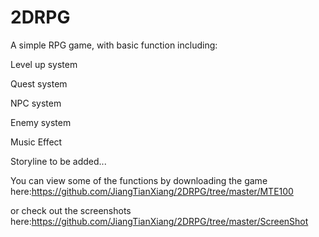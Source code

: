 # 2DRPG
A simple RPG game,  with basic function including:

  Level up system

  Quest system

  NPC system
  
  Enemy system
  
  Music Effect
  
Storyline to be added...

You can view some of the functions by downloading the game here:https://github.com/JiangTianXiang/2DRPG/tree/master/MTE100

or check out the screenshots here:https://github.com/JiangTianXiang/2DRPG/tree/master/ScreenShot
